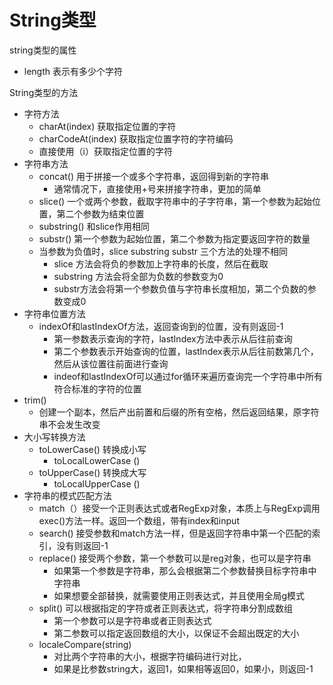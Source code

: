 # String类型

string类型的属性

* length 表示有多少个字符

String类型的方法

* 字符方法
  * charAt\(index\) 获取指定位置的字符
  * charCodeAt\(index\) 获取指定位置字符的字符编码
  * 直接使用（i）获取指定位置的字符
* 字符串方法
  * concat\(\) 用于拼接一个或多个字符串，返回得到新的字符串
    * 通常情况下，直接使用+号来拼接字符串，更加的简单
  * slice\(\) 一个或两个参数，截取字符串中的子字符串，第一个参数为起始位置，第二个参数为结束位置
  * substring\(\) 和slice作用相同
  * substr\(\) 第一个参数为起始位置，第二个参数为指定要返回字符的数量
  * 当参数为负值时，slice substring substr 三个方法的处理不相同
    * slice 方法会将负的参数加上字符串的长度，然后在截取
    * substring 方法会将全部为负数的参数变为0
    * substr方法会将第一个参数负值与字符串长度相加，第二个负数的参数变成0
* 字符串位置方法
  * indexOf和lastIndexOf方法，返回查询到的位置，没有则返回-1
    * 第一参数表示查询的字符，lastIndex方法中表示从后往前查询
    * 第二个参数表示开始查询的位置，lastIndex表示从后往前数第几个，然后从该位置往前面进行查询
    * indeof和lastIndexOf可以通过for循环来遍历查询完一个字符串中所有符合标准的字符的位置
* trim\(\) 
  * 创建一个副本，然后产出前置和后缀的所有空格，然后返回结果，原字符串不会发生改变
* 大小写转换方法
  * toLowerCase\(\) 转换成小写
    * toLocalLowerCase \(\)
  * toUpperCase\(\) 转换成大写
    * toLocalUpperCase \(\)
* 字符串的模式匹配方法
  * match（）接受一个正则表达式或者RegExp对象，本质上与RegExp调用exec\(\)方法一样。返回一个数组，带有index和input
  * search\(\) 接受参数和match方法一样，但是返回字符串中第一个匹配的索引，没有则返回-1
  * replace\(\) 接受两个参数，第一个参数可以是reg对象，也可以是字符串
    * 如果第一个参数是字符串，那么会根据第二个参数替换目标字符串中字符串
    * 如果想要全部替换，就需要使用正则表达式，并且使用全局g模式
  * split\(\) 可以根据指定的字符或者正则表达式，将字符串分割成数组
    * 第一个参数可以是字符串或者正则表达式
    * 第二参数可以指定返回数组的大小，以保证不会超出既定的大小
  * localeCompare\(string\)
    * 对比两个字符串的大小，根据字符编码进行对比，
    * 如果是比参数string大，返回1，如果相等返回0，如果小，则返回-1




